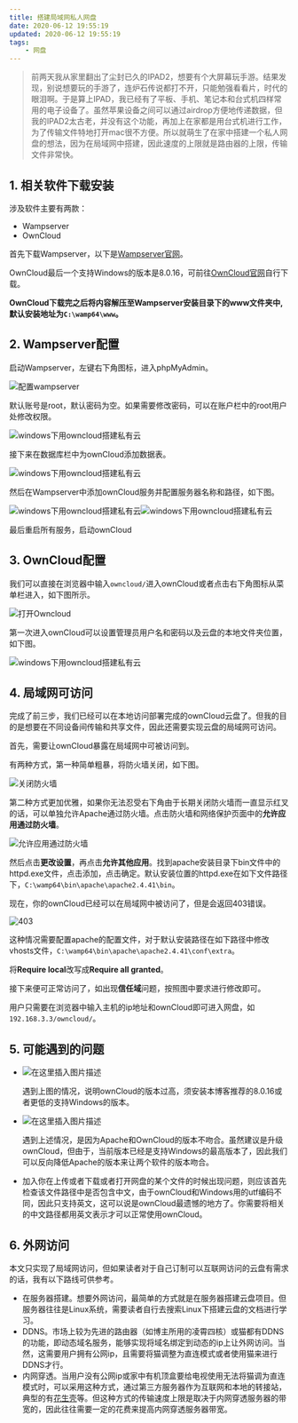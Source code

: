 ```yaml
---
title: 搭建局域网私人网盘
date: 2020-06-12 19:55:19
updated: 2020-06-12 19:55:19
tags:
    - 网盘
---
```


> 前两天我从家里翻出了尘封已久的IPAD2，想要有个大屏幕玩手游。结果发现，别说想要玩的手游了，连炉石传说都打不开，只能勉强看看片，时代的眼泪啊。于是算上IPAD，我已经有了平板、手机、笔记本和台式机四样常用的电子设备了。虽然苹果设备之间可以通过airdrop方便地传递数据，但我的IPAD2太古老，并没有这个功能，再加上在家都是用台式机进行工作，为了传输文件特地打开mac很不方便。所以就萌生了在家中搭建一个私人网盘的想法，因为在局域网中搭建，因此速度的上限就是路由器的上限，传输文件非常快。

## 1. 相关软件下载安装

涉及软件主要有两款：

- Wampserver
- OwnCloud

首先下载Wampserver，以下是[Wampserver官网](http://www.wampserver.com/en/)。

OwnCloud最后一个支持Windows的版本是8.0.16，可前往[OwnCloud官网](https://owncloud.org/download/older-versions/)自行下载。

**OwnCloud下载完之后将内容解压至Wampserver安装目录下的www文件夹中,默认安装地址为`C:\wamp64\www`。**

## 2. Wampserver配置

启动Wampserver，左键右下角图标，进入phpMyAdmin。

![配置wampserver](https://blogic-1256965470.cos.ap-shanghai.myqcloud.com/blog/配置wampserver.png)

默认账号是root，默认密码为空。如果需要修改密码，可以在账户栏中的root用户处修改权限。

![windows下用owncloud搭建私有云](https://exp-picture.cdn.bcebos.com/988e1c532f6323858153ba22cce833e038725df8.jpg?x-bce-process=image%2Fresize%2Cm_lfit%2Cw_500%2Climit_1)

接下来在数据库栏中为ownCloud添加数据表。

![windows下用owncloud搭建私有云](https://exp-picture.cdn.bcebos.com/506d92f1d8a7263330e19550c02c56ee7a7f44f8.jpg?x-bce-process=image%2Fresize%2Cm_lfit%2Cw_500%2Climit_1)

然后在Wampserver中添加ownCloud服务并配置服务器名称和路径，如下图。

![windows下用owncloud搭建私有云](https://exp-picture.cdn.bcebos.com/cca2552c56ee7b7ffb6b24c66ef4fcf5ef0d41f8.jpg?x-bce-process=image%2Fresize%2Cm_lfit%2Cw_500%2Climit_1)![windows下用owncloud搭建私有云](https://exp-picture.cdn.bcebos.com/e4b5e2f5ee0d3ace29b22ad887e265e7350fbbf8.jpg?x-bce-process=image%2Fresize%2Cm_lfit%2Cw_500%2Climit_1)

最后重启所有服务，启动ownCloud

## 3. OwnCloud配置

我们可以直接在浏览器中输入`owncloud/`进入ownCloud或者点击右下角图标从菜单栏进入，如下图所示。

![打开Owncloud](https://blogic-1256965470.cos.ap-shanghai.myqcloud.com/blog/打开Owncloud.png)

第一次进入ownCloud可以设置管理员用户名和密码以及云盘的本地文件夹位置，如下图。

![windows下用owncloud搭建私有云](https://exp-picture.cdn.bcebos.com/65390a23beb9763eada7e3656ad06de89b61b0f8.jpg?x-bce-process=image%2Fresize%2Cm_lfit%2Cw_500%2Climit_1)

## 4. 局域网可访问

完成了前三步，我们已经可以在本地访问部署完成的ownCloud云盘了。但我的目的是想要在不同设备间传输和共享文件，因此还需要实现云盘的局域网可访问。

首先，需要让ownCloud暴露在局域网中可被访问到。

有两种方式，第一种简单粗暴，将防火墙关闭，如下图。

![关闭防火墙](https://blogic-1256965470.cos.ap-shanghai.myqcloud.com/blog/关闭防火墙.png)

第二种方式更加优雅，如果你无法忍受右下角由于长期关闭防火墙而一直显示红叉的话，可以单独允许Apache通过防火墙。点击防火墙和网络保护页面中的**允许应用通过防火墙**。

![允许应用通过防火墙](https://blogic-1256965470.cos.ap-shanghai.myqcloud.com/blog/允许应用通过防火墙.png)

然后点击**更改设置**，再点击**允许其他应用**。找到apache安装目录下bin文件中的httpd.exe文件，点击添加，点击确定。默认安装位置的httpd.exe在如下文件路径下，`C:\wamp64\bin\apache\apache2.4.41\bin`。

现在，你的ownCloud已经可以在局域网中被访问了，但是会返回403错误。

![403](https://blogic-1256965470.cos.ap-shanghai.myqcloud.com/blog/403.png)

这种情况需要配置apache的配置文件，对于默认安装路径在如下路径中修改vhosts文件，`C:\wamp64\bin\apache\apache2.4.41\conf\extra`。

将**Require local**改写成**Require all granted**。

接下来便可正常访问了，如出现**信任域**问题，按照图中要求进行修改即可。

用户只需要在浏览器中输入主机的ip地址和ownCloud即可进入网盘，如`192.168.3.3/owncloud/`。

## 5. 可能遇到的问题

- ![在这里插入图片描述](https://img-blog.csdnimg.cn/20190607163907636.png?x-oss-process=image/watermark,type_ZmFuZ3poZW5naGVpdGk,shadow_10,text_aHR0cHM6Ly9ibG9nLmNzZG4ubmV0L3FxXzMyMjM5NzY3,size_16,color_FFFFFF,t_70)

  遇到上图的情况，说明ownCloud的版本过高，须安装本博客推荐的8.0.16或者更低的支持Windows的版本。

- ![在这里插入图片描述](https://img-blog.csdnimg.cn/20190607163918495.jpg?x-oss-process=image/watermark,type_ZmFuZ3poZW5naGVpdGk,shadow_10,text_aHR0cHM6Ly9ibG9nLmNzZG4ubmV0L3FxXzMyMjM5NzY3,size_16,color_FFFFFF,t_70)

  遇到上述情况，是因为Apache和OwnCloud的版本不吻合。虽然建议是升级ownCloud，但由于，当前版本已经是支持Windows的最高版本了，因此我们可以反向降低Apache的版本来让两个软件的版本吻合。

- 加入你在上传或者下载或者打开网盘的某个文件的时候出现问题，则应该首先检查该文件路径中是否包含中文，由于ownCloud和Windows用的utf编码不同，因此只支持英文，这可以说是ownCloud最遗憾的地方了。你需要将相关的中文路径都用英文表示才可以正常使用ownCloud。

## 6. 外网访问

本文只实现了局域网访问，但如果读者对于自己订制可以互联网访问的云盘有需求的话，我有以下路线可供参考。

- 在服务器搭建。想要外网访问，最简单的方式就是在服务器搭建云盘项目。但服务器往往是Linux系统，需要读者自行去搜索Linux下搭建云盘的文档进行学习。
- DDNS。市场上较为先进的路由器（如博主所用的凌霄四核）或猫都有DDNS的功能，即动态域名服务，能够实现将域名绑定到动态的ip上让外网访问。当然，这需要用户拥有公网ip，且需要将猫调整为直连模式或者使用猫来进行DDNS才行。
- 内网穿透。当用户没有公网ip或家中有机顶盒要给电视使用无法将猫调为直连模式时，可以采用这种方式，通过第三方服务器作为互联网和本地的转接站，典型的有[花生壳](https://hsk.oray.com/)等。但这种方式的传输速度上限是取决于内网穿透服务器的带宽的，因此往往需要一定的花费来提高内网穿透服务器带宽。

